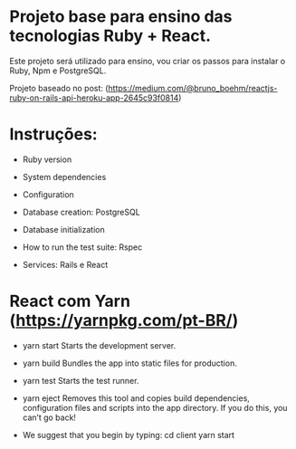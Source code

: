 # Projeto base para ensino das tecnologias Ruby + React.

Este projeto será utilizado para ensino, vou criar os passos para instalar o Ruby, Npm e PostgreSQL.

Projeto baseado no post: (https://medium.com/@bruno_boehm/reactjs-ruby-on-rails-api-heroku-app-2645c93f0814)

# Instruções:

* Ruby version

* System dependencies

* Configuration

* Database creation: PostgreSQL

* Database initialization

* How to run the test suite: Rspec

* Services: Rails e React

# React com Yarn (https://yarnpkg.com/pt-BR/)
  - yarn start
    Starts the development server.

  - yarn build
    Bundles the app into static files for production.

  - yarn test
    Starts the test runner.

  - yarn eject
    Removes this tool and copies build dependencies, configuration files
    and scripts into the app directory. If you do this, you can’t go back!

  - We suggest that you begin by typing:
    cd client
    yarn start

